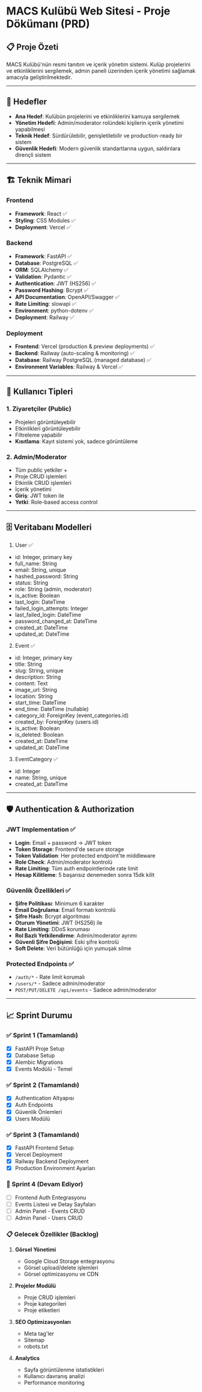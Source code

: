 # MACS Kulübü Web Sitesi - Proje Dökümanı (PRD)

## 📋 Proje Özeti
MACS Kulübü'nün resmi tanıtım ve içerik yönetim sistemi. Kulüp projelerini ve etkinliklerini sergilemek, admin paneli üzerinden içerik yönetimi sağlamak amacıyla geliştirilmektedir.

---

## 🎯 Hedefler
- **Ana Hedef**: Kulübün projelerini ve etkinliklerini kamuya sergilemek
- **Yönetim Hedefi**: Admin/moderator rolündeki kişilerin içerik yönetimi yapabilmesi
- **Teknik Hedef**: Sürdürülebilir, genişletilebilir ve production-ready bir sistem
- **Güvenlik Hedefi**: Modern güvenlik standartlarına uygun, saldırılara dirençli sistem

---

## 🏗️ Teknik Mimari

### Frontend
- **Framework**: React ✅
- **Styling**: CSS Modules ✅
- **Deployment**: Vercel ✅

### Backend
- **Framework**: FastAPI ✅
- **Database**: PostgreSQL ✅
- **ORM**: SQLAlchemy ✅
- **Validation**: Pydantic ✅
- **Authentication**: JWT (HS256) ✅
- **Password Hashing**: Bcrypt ✅
- **API Documentation**: OpenAPI/Swagger ✅
- **Rate Limiting**: slowapi ✅
- **Environment**: python-dotenv ✅
- **Deployment**: Railway ✅

### Deployment
- **Frontend**: Vercel (production & preview deployments) ✅
- **Backend**: Railway (auto-scaling & monitoring) ✅
- **Database**: Railway PostgreSQL (managed database) ✅
- **Environment Variables**: Railway & Vercel ✅

---

## 👥 Kullanıcı Tipleri

### 1. Ziyaretçiler (Public)
- Projeleri görüntüleyebilir
- Etkinlikleri görüntüleyebilir
- Filtreleme yapabilir
- **Kısıtlama**: Kayıt sistemi yok, sadece görüntüleme

### 2. Admin/Moderator
- Tüm public yetkiler + 
- Proje CRUD işlemleri
- Etkinlik CRUD işlemleri
- İçerik yönetimi
- **Giriş**: JWT token ile
- **Yetki**: Role-based access control

---

## 🗄️ Veritabanı Modelleri

1. User ✅
- id: Integer, primary key
- full_name: String
- email: String, unique
- hashed_password: String
- status: String
- role: String (admin, moderator)
- is_active: Boolean
- last_login: DateTime
- failed_login_attempts: Integer
- last_failed_login: DateTime
- password_changed_at: DateTime
- created_at: DateTime
- updated_at: DateTime

2. Event ✅
- id: Integer, primary key
- title: String
- slug: String, unique
- description: String
- content: Text
- image_url: String
- location: String
- start_time: DateTime
- end_time: DateTime (nullable)
- category_id: ForeignKey (event_categories.id)
- created_by: ForeignKey (users.id)
- is_active: Boolean
- is_deleted: Boolean
- created_at: DateTime
- updated_at: DateTime

3. EventCategory ✅
- id: Integer
- name: String, unique
- created_at: DateTime

---

## 🛡️ Authentication & Authorization

### JWT Implementation ✅
- **Login**: Email + password → JWT token
- **Token Storage**: Frontend'de secure storage
- **Token Validation**: Her protected endpoint'te middleware
- **Role Check**: Admin/moderator kontrolü
- **Rate Limiting**: Tüm auth endpointlerinde rate limit
- **Hesap Kilitleme**: 5 başarısız denemeden sonra 15dk kilit

### Güvenlik Özellikleri ✅
- **Şifre Politikası**: Minimum 6 karakter
- **Email Doğrulama**: Email formatı kontrolü
- **Şifre Hash**: Bcrypt algoritması
- **Oturum Yönetimi**: JWT (HS256) ile
- **Rate Limiting**: DDoS koruması
- **Rol Bazlı Yetkilendirme**: Admin/moderator ayrımı
- **Güvenli Şifre Değişimi**: Eski şifre kontrolü
- **Soft Delete**: Veri bütünlüğü için yumuşak silme

### Protected Endpoints ✅
- `/auth/*` - Rate limit korumalı
- `/users/*` - Sadece admin/moderator
- `POST/PUT/DELETE /api/events` - Sadece admin/moderator

---

## 📈 Sprint Durumu

### ✅ Sprint 1 (Tamamlandı)
- [x] FastAPI Proje Setup
- [x] Database Setup
- [x] Alembic Migrations
- [x] Events Modülü - Temel

### ✅ Sprint 2 (Tamamlandı)
- [x] Authentication Altyapısı
- [x] Auth Endpoints
- [x] Güvenlik Önlemleri
- [x] Users Modülü

### ✅ Sprint 3 (Tamamlandı)
- [x] FastAPI Frontend Setup
- [x] Vercel Deployment
- [x] Railway Backend Deployment
- [x] Production Environment Ayarları

### 🔄 Sprint 4 (Devam Ediyor)
- [ ] Frontend Auth Entegrasyonu
- [ ] Events Listesi ve Detay Sayfaları
- [ ] Admin Panel - Events CRUD
- [ ] Admin Panel - Users CRUD

### 📋 Gelecek Özellikler (Backlog)
1. **Görsel Yönetimi**
   - Google Cloud Storage entegrasyonu
   - Görsel upload/delete işlemleri
   - Görsel optimizasyonu ve CDN

2. **Projeler Modülü**
   - Proje CRUD işlemleri
   - Proje kategorileri
   - Proje etiketleri

3. **SEO Optimizasyonları**
   - Meta tag'ler
   - Sitemap
   - robots.txt

4. **Analytics**
   - Sayfa görüntülenme istatistikleri
   - Kullanıcı davranış analizi
   - Performance monitoring 